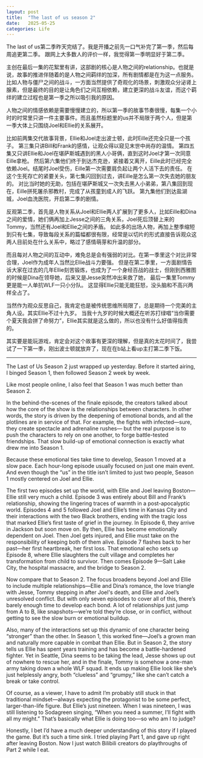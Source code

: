 ```yaml
---
layout: post
title:  "The last of us season 2"
date:   2025-05-25
categories: Life
---
```


The last of us第二季昨天完结了。我是开播之前先一口气补完了第一季，然后每周追更第二季。
跟网上大多数人的评价一样，我觉得第一季明显好于第二季。

主创在最后一集的花絮里有讲，这部剧的核心是人物之间的relationship。也就是说，故事的推进伴随着的是人物之间羁绊的加深，所有剧情都是在为这一点服务。
比如人物与僵尸之间的战斗，一方面当然提供了奇观化的场景，刺激观众分泌肾上腺素，但是最终的目的是让角色们之间互相依赖，建立更深的战斗友谊，而这个羁绊的建立过程也是第一季之所以吸引我的原因。

人物之间的情感依赖是需要慢慢建立的，所以第一季的故事节奏很慢，每集一个小时的时常里只讲一件主要事件。而且虽然标题里的us并不局限于两个人，但是第一季大体上只围绕Joel和Ellie的关系展开。

比如前两集交代故事背景，Ellie和Joel走出波士顿，此时Eille还完全只是一个孩子。
第三集只讲Bill和Frank的感情，让观众得以窥见末世中尚存的温情。
第四五集又只讲Ellie和Joel在堪萨斯城遇到的黑人小哥俩，直到这时Joel才第一次同意Eille拿枪。
然后第六集他们终于到达杰克逊，紧接着又离开，Eille此时已经完全依赖Joel。结尾时Joel受伤，Eille第一次需要肩负起让两个人活下去的责任。
在这个生死存亡的紧要关头，第七集闪回到过去，讲Eille是怎么第一次失去她的朋友的。
对比当时她的无助，包括在堪萨斯城又一次失去黑人小弟弟，第八集回到现在，Eille拼死屠杀邪教村，完成了从孩童到成人的飞跃。
第九集他们到达盐湖城，Joel血洗医院，开启第二季的剧情。

反观第二季，首先是人物关系从Joel和Ellie两人扩展到了更多人，比如Eille和Dina之间的爱情，她们俩再加上Jesse之间的三角关系，Joel死后顶替上来的Tommy，当然还有Joel和Ellie之间的矛盾。 
如此多的出场人物，再加上整季缩短到只有七集，导致每段关系的篇幅都很有限，经常是以切片的形式直接告诉观众这两人目前处在什么关系中，略过了感情萌芽和升温的部分。

而且每对人物之间的互动中，难免总是会有强弱的对比。在第一季里这个对比非常合理，Joel作为成年人当然比Ellie战斗力要强。
但是在第二季里，一方面剧情告诉大家在过去的几年Ellie刻苦锻炼，也成为了一个身经百战的战士，但刚到西雅图的时候是Dina在领导她，后来又是Jesse突然冲出来救了她，
最后一集里Tommy更是能一人单抗WLF一只小分队。
这显得Ellie只能无能狂怒，没头脑和不高兴两样全占了。

当然作为观众反思自己，我肯定也是被传统思维所局限了，总是期待一个完美的主角人设。其实Ellie不过十九岁。
当我十九岁的时候大概还在听苏打绿唱“当你需要个夏天我会拼了命努力”，Ellie其实就是这么做的，所以也没有什么好值得指责的。

其实要是能玩游戏，肯定会对这个故事有更深的理解，但是真的太花时间了，我尝试了一下第一季，刚出波士顿就放弃了，现在在b站上看up主打第二季下饭。

---

The Last of Us Season 2 just wrapped up yesterday. Before it started airing, I binged Season 1, then followed Season 2 week by week.

Like most people online, I also feel that Season 1 was much better than Season 2.

In the behind-the-scenes of the finale episode, the creators talked about how the core of the show is the relationships between characters. 
In other words, the story is driven by the deepening of emotional bonds, and all the plotlines are in service of that.
For example, the fights with infected—sure, they create spectacle and adrenaline rushes—
but the real purpose is to push the characters to rely on one another, to forge battle-tested friendships. 
That slow build-up of emotional connection is exactly what drew me into Season 1.

Because these emotional ties take time to develop, Season 1 moved at a slow pace. 
Each hour-long episode usually focused on just one main event. 
And even though the “us” in the title isn’t limited to just two people, Season 1 mostly centered on Joel and Ellie.

The first two episodes set up the world, with Ellie and Joel leaving Boston—Ellie still very much a child.
Episode 3 was entirely about Bill and Frank’s relationship, showing the lingering traces of warmth in a post-apocalyptic world.
Episodes 4 and 5 followed Joel and Ellie’s time in Kansas City and their interactions with the two Black brothers, 
ending with the tragic loss that marked Ellie’s first taste of grief in the journey.
In Episode 6, they arrive in Jackson but soon move on. By then, Ellie has become emotionally dependent on Joel.
Then Joel gets injured, and Ellie must take on the responsibility of keeping both of them alive.
Episode 7 flashes back to her past—her first heartbreak, her first loss.
That emotional echo sets up Episode 8, where Ellie slaughters the cult village and completes her transformation from child to survivor.
Then comes Episode 9—Salt Lake City, the hospital massacre, and the bridge to Season 2.

Now compare that to Season 2. 
The focus broadens beyond Joel and Ellie to include multiple relationships—Ellie and Dina’s romance, 
the love triangle with Jesse, Tommy stepping in after Joel's death, and Ellie and Joel’s unresolved conflict.
But with only seven episodes to cover all of this, there’s barely enough time to develop each bond. 
A lot of relationships just jump from A to B, like snapshots—we’re told they’re close, or in conflict, 
without getting to see the slow burn or emotional buildup.

Also, many of the interactions set up this dynamic of one character being “stronger” than the other. 
In Season 1, this worked fine—Joel’s a grown man and naturally more capable in combat than Ellie.
But in Season 2, the story tells us Ellie has spent years training and has become a battle-hardened fighter. 
Yet in Seattle, Dina seems to be taking the lead, Jesse shows up out of nowhere to rescue her, 
and in the finale, Tommy is somehow a one-man army taking down a whole WLF squad.
It ends up making Ellie look like she’s just helplessly angry, both “clueless” and “grumpy,” like she can’t catch a break or take control.

Of course, as a viewer, I have to admit I’m probably still stuck in that traditional mindset—always expecting the protagonist to be some perfect, larger-than-life figure. But Ellie’s just nineteen.
When I was nineteen, I was still listening to Sodagreen singing, “When you need a summer, I’ll fight with all my might.”
That’s basically what Ellie is doing too—so who am I to judge?

Honestly, I bet I’d have a much deeper understanding of this story if I played the game. 
But it’s such a time sink. I tried playing Part 1, and gave up right after leaving Boston.
Now I just watch Bilibili creators do playthroughs of Part 2 while I eat.